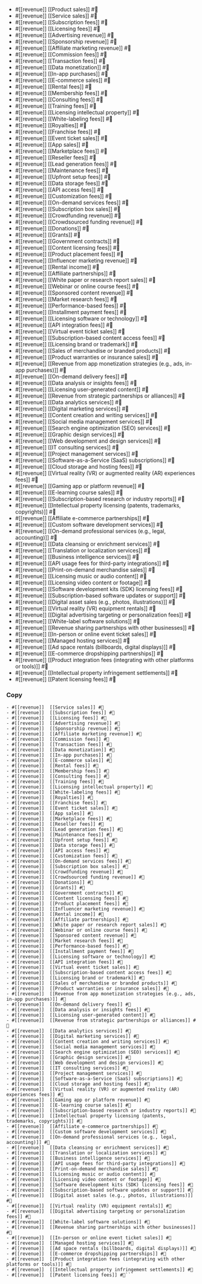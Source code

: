 
- #[[revenue]]  [[Product sales]] #🔖
- #[[revenue]]  [[Service sales]] #🔖
- #[[revenue]]  [[Subscription fees]] #🔖
- #[[revenue]]  [[Licensing fees]] #🔖
- #[[revenue]]  [[Advertising revenue]] #🔖
- #[[revenue]]  [[Sponsorship revenue]] #🔖
- #[[revenue]]  [[Affiliate marketing revenue]] #🔖
- #[[revenue]]  [[Commission fees]] #🔖
- #[[revenue]]  [[Transaction fees]] #🔖
- #[[revenue]]  [[Data monetization]] #🔖
- #[[revenue]]  [[In-app purchases]] #🔖
- #[[revenue]]  [[E-commerce sales]] #🔖
- #[[revenue]]  [[Rental fees]] #🔖
- #[[revenue]]  [[Membership fees]] #🔖
- #[[revenue]]  [[Consulting fees]] #🔖
- #[[revenue]]  [[Training fees]] #🔖
- #[[revenue]]  [[Licensing intellectual property]] #🔖
- #[[revenue]]  [[White-labeling fees]] #🔖
- #[[revenue]]  [[Royalties]] #🔖
- #[[revenue]]  [[Franchise fees]] #🔖
- #[[revenue]]  [[Event ticket sales]] #🔖
- #[[revenue]]  [[App sales]] #🔖
- #[[revenue]]  [[Marketplace fees]] #🔖
- #[[revenue]]  [[Reseller fees]] #🔖
- #[[revenue]]  [[Lead generation fees]] #🔖
- #[[revenue]]  [[Maintenance fees]] #🔖
- #[[revenue]]  [[Upfront setup fees]] #🔖
- #[[revenue]]  [[Data storage fees]] #🔖
- #[[revenue]]  [[API access fees]] #🔖
- #[[revenue]]  [[Customization fees]] #🔖
- #[[revenue]]  [[On-demand services fees]] #🔖
- #[[revenue]]  [[Subscription box sales]] #🔖
- #[[revenue]]  [[Crowdfunding revenue]] #🔖
- #[[revenue]]  [[Crowdsourced funding revenue]] #🔖
- #[[revenue]]  [[Donations]] #🔖
- #[[revenue]]  [[Grants]] #🔖
- #[[revenue]]  [[Government contracts]] #🔖
- #[[revenue]]  [[Content licensing fees]] #🔖
- #[[revenue]]  [[Product placement fees]] #🔖
- #[[revenue]]  [[Influencer marketing revenue]] #🔖
- #[[revenue]]  [[Rental income]] #🔖
- #[[revenue]]  [[Affiliate partnerships]] #🔖
- #[[revenue]]  [[White paper or research report sales]] #🔖
- #[[revenue]]  [[Webinar or online course fees]] #🔖
- #[[revenue]]  [[Sponsored content revenue]] #🔖
- #[[revenue]]  [[Market research fees]] #🔖
- #[[revenue]]  [[Performance-based fees]] #🔖
- #[[revenue]]  [[Installment payment fees]] #🔖
- #[[revenue]]  [[Licensing software or technology]] #🔖
- #[[revenue]]  [[API integration fees]] #🔖
- #[[revenue]]  [[Virtual event ticket sales]] #🔖
- #[[revenue]]  [[Subscription-based content access fees]] #🔖
- #[[revenue]]  [[Licensing brand or trademark]] #🔖
- #[[revenue]]  [[Sales of merchandise or branded products]] #🔖
- #[[revenue]]  [[Product warranties or insurance sales]] #🔖
- #[[revenue]]  [[Revenue from app monetization strategies (e.g., ads, in-app purchases)]] #🔖
- #[[revenue]]  [[On-demand delivery fees]] #🔖
- #[[revenue]]  [[Data analysis or insights fees]] #🔖
- #[[revenue]]  [[Licensing user-generated content]] #🔖
- #[[revenue]]  [[Revenue from strategic partnerships or alliances]] #🔖
- #[[revenue]]  [[Data analytics services]] #🔖
- #[[revenue]]  [[Digital marketing services]] #🔖
- #[[revenue]]  [[Content creation and writing services]] #🔖
- #[[revenue]]  [[Social media management services]] #🔖
- #[[revenue]]  [[Search engine optimization (SEO) services]] #🔖
- #[[revenue]]  [[Graphic design services]] #🔖
- #[[revenue]]  [[Web development and design services]] #🔖
- #[[revenue]]  [[IT consulting services]] #🔖
- #[[revenue]]  [[Project management services]] #🔖
- #[[revenue]]  [[Software-as-a-Service (SaaS) subscriptions]] #🔖
- #[[revenue]]  [[Cloud storage and hosting fees]] #🔖
- #[[revenue]]  [[Virtual reality (VR) or augmented reality (AR) experiences fees]] #🔖
- #[[revenue]]  [[Gaming app or platform revenue]] #🔖
- #[[revenue]]  [[E-learning course sales]] #🔖
- #[[revenue]]  [[Subscription-based research or industry reports]] #🔖
- #[[revenue]]  [[Intellectual property licensing (patents, trademarks, copyrights)]] #🔖
- #[[revenue]]  [[Affiliate e-commerce partnerships]] #🔖
- #[[revenue]]  [[Custom software development services]] #🔖
- #[[revenue]]  [[On-demand professional services (e.g., legal, accounting)]] #🔖
- #[[revenue]]  [[Data cleansing or enrichment services]] #🔖
- #[[revenue]]  [[Translation or localization services]] #🔖
- #[[revenue]]  [[Business intelligence services]] #🔖
- #[[revenue]]  [[API usage fees for third-party integrations]] #🔖
- #[[revenue]]  [[Print-on-demand merchandise sales]] #🔖
- #[[revenue]]  [[Licensing music or audio content]] #🔖
- #[[revenue]]  [[Licensing video content or footage]] #🔖
- #[[revenue]]  [[Software development kits (SDK) licensing fees]] #🔖
- #[[revenue]]  [[Subscription-based software updates or support]] #🔖
- #[[revenue]]  [[Digital asset sales (e.g., photos, illustrations)]] #🔖
- #[[revenue]]  [[Virtual reality (VR) equipment rentals]] #🔖
- #[[revenue]]  [[Digital advertising targeting or personalization fees]] #🔖
- #[[revenue]]  [[White-label software solutions]] #🔖
- #[[revenue]]  [[Revenue sharing partnerships with other businesses]] #🔖
- #[[revenue]]  [[In-person or online event ticket sales]] #🔖
- #[[revenue]]  [[Managed hosting services]] #🔖
- #[[revenue]]  [[Ad space rentals (billboards, digital displays)]] #🔖
- #[[revenue]]  [[E-commerce dropshipping partnerships]] #🔖
- #[[revenue]]  [[Product integration fees (integrating with other platforms or tools)]] #🔖
- #[[revenue]]  [[Intellectual property infringement settlements]] #🔖
- #[[revenue]]  [[Patent licensing fees]] #🔖
### Copy
```- #[[revenue]]  [[Product sales]] #🔖
- #[[revenue]]  [[Service sales]] #🔖
- #[[revenue]]  [[Subscription fees]] #🔖
- #[[revenue]]  [[Licensing fees]] #🔖
- #[[revenue]]  [[Advertising revenue]] #🔖
- #[[revenue]]  [[Sponsorship revenue]] #🔖
- #[[revenue]]  [[Affiliate marketing revenue]] #🔖
- #[[revenue]]  [[Commission fees]] #🔖
- #[[revenue]]  [[Transaction fees]] #🔖
- #[[revenue]]  [[Data monetization]] #🔖
- #[[revenue]]  [[In-app purchases]] #🔖
- #[[revenue]]  [[E-commerce sales]] #🔖
- #[[revenue]]  [[Rental fees]] #🔖
- #[[revenue]]  [[Membership fees]] #🔖
- #[[revenue]]  [[Consulting fees]] #🔖
- #[[revenue]]  [[Training fees]] #🔖
- #[[revenue]]  [[Licensing intellectual property]] #🔖
- #[[revenue]]  [[White-labeling fees]] #🔖
- #[[revenue]]  [[Royalties]] #🔖
- #[[revenue]]  [[Franchise fees]] #🔖
- #[[revenue]]  [[Event ticket sales]] #🔖
- #[[revenue]]  [[App sales]] #🔖
- #[[revenue]]  [[Marketplace fees]] #🔖
- #[[revenue]]  [[Reseller fees]] #🔖
- #[[revenue]]  [[Lead generation fees]] #🔖
- #[[revenue]]  [[Maintenance fees]] #🔖
- #[[revenue]]  [[Upfront setup fees]] #🔖
- #[[revenue]]  [[Data storage fees]] #🔖
- #[[revenue]]  [[API access fees]] #🔖
- #[[revenue]]  [[Customization fees]] #🔖
- #[[revenue]]  [[On-demand services fees]] #🔖
- #[[revenue]]  [[Subscription box sales]] #🔖
- #[[revenue]]  [[Crowdfunding revenue]] #🔖
- #[[revenue]]  [[Crowdsourced funding revenue]] #🔖
- #[[revenue]]  [[Donations]] #🔖
- #[[revenue]]  [[Grants]] #🔖
- #[[revenue]]  [[Government contracts]] #🔖
- #[[revenue]]  [[Content licensing fees]] #🔖
- #[[revenue]]  [[Product placement fees]] #🔖
- #[[revenue]]  [[Influencer marketing revenue]] #🔖
- #[[revenue]]  [[Rental income]] #🔖
- #[[revenue]]  [[Affiliate partnerships]] #🔖
- #[[revenue]]  [[White paper or research report sales]] #🔖
- #[[revenue]]  [[Webinar or online course fees]] #🔖
- #[[revenue]]  [[Sponsored content revenue]] #🔖
- #[[revenue]]  [[Market research fees]] #🔖
- #[[revenue]]  [[Performance-based fees]] #🔖
- #[[revenue]]  [[Installment payment fees]] #🔖
- #[[revenue]]  [[Licensing software or technology]] #🔖
- #[[revenue]]  [[API integration fees]] #🔖
- #[[revenue]]  [[Virtual event ticket sales]] #🔖
- #[[revenue]]  [[Subscription-based content access fees]] #🔖
- #[[revenue]]  [[Licensing brand or trademark]] #🔖
- #[[revenue]]  [[Sales of merchandise or branded products]] #🔖
- #[[revenue]]  [[Product warranties or insurance sales]] #🔖
- #[[revenue]]  [[Revenue from app monetization strategies (e.g., ads, in-app purchases)]] #🔖
- #[[revenue]]  [[On-demand delivery fees]] #🔖
- #[[revenue]]  [[Data analysis or insights fees]] #🔖
- #[[revenue]]  [[Licensing user-generated content]] #🔖
- #[[revenue]]  [[Revenue from strategic partnerships or alliances]] #🔖
- #[[revenue]]  [[Data analytics services]] #🔖
- #[[revenue]]  [[Digital marketing services]] #🔖
- #[[revenue]]  [[Content creation and writing services]] #🔖
- #[[revenue]]  [[Social media management services]] #🔖
- #[[revenue]]  [[Search engine optimization (SEO) services]] #🔖
- #[[revenue]]  [[Graphic design services]] #🔖
- #[[revenue]]  [[Web development and design services]] #🔖
- #[[revenue]]  [[IT consulting services]] #🔖
- #[[revenue]]  [[Project management services]] #🔖
- #[[revenue]]  [[Software-as-a-Service (SaaS) subscriptions]] #🔖
- #[[revenue]]  [[Cloud storage and hosting fees]] #🔖
- #[[revenue]]  [[Virtual reality (VR) or augmented reality (AR) experiences fees]] #🔖
- #[[revenue]]  [[Gaming app or platform revenue]] #🔖
- #[[revenue]]  [[E-learning course sales]] #🔖
- #[[revenue]]  [[Subscription-based research or industry reports]] #🔖
- #[[revenue]]  [[Intellectual property licensing (patents, trademarks, copyrights)]] #🔖
- #[[revenue]]  [[Affiliate e-commerce partnerships]] #🔖
- #[[revenue]]  [[Custom software development services]] #🔖
- #[[revenue]]  [[On-demand professional services (e.g., legal, accounting)]] #🔖
- #[[revenue]]  [[Data cleansing or enrichment services]] #🔖
- #[[revenue]]  [[Translation or localization services]] #🔖
- #[[revenue]]  [[Business intelligence services]] #🔖
- #[[revenue]]  [[API usage fees for third-party integrations]] #🔖
- #[[revenue]]  [[Print-on-demand merchandise sales]] #🔖
- #[[revenue]]  [[Licensing music or audio content]] #🔖
- #[[revenue]]  [[Licensing video content or footage]] #🔖
- #[[revenue]]  [[Software development kits (SDK) licensing fees]] #🔖
- #[[revenue]]  [[Subscription-based software updates or support]] #🔖
- #[[revenue]]  [[Digital asset sales (e.g., photos, illustrations)]] #🔖
- #[[revenue]]  [[Virtual reality (VR) equipment rentals]] #🔖
- #[[revenue]]  [[Digital advertising targeting or personalization fees]] #🔖
- #[[revenue]]  [[White-label software solutions]] #🔖
- #[[revenue]]  [[Revenue sharing partnerships with other businesses]] #🔖
- #[[revenue]]  [[In-person or online event ticket sales]] #🔖
- #[[revenue]]  [[Managed hosting services]] #🔖
- #[[revenue]]  [[Ad space rentals (billboards, digital displays)]] #🔖
- #[[revenue]]  [[E-commerce dropshipping partnerships]] #🔖
- #[[revenue]]  [[Product integration fees (integrating with other platforms or tools)]] #🔖
- #[[revenue]]  [[Intellectual property infringement settlements]] #🔖
- #[[revenue]]  [[Patent licensing fees]] #🔖```

